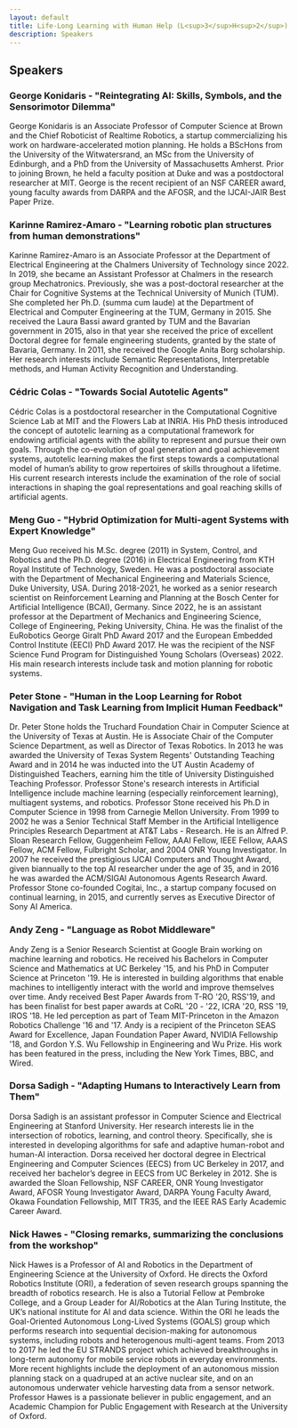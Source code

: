 ```yaml
---
layout: default
title: Life-Long Learning with Human Help (L<sup>3</sup>H<sup>2</sup>)
description: Speakers
---
```


## Speakers


### George Konidaris - "Reintegrating AI: Skills, Symbols, and the Sensorimotor Dilemma"

George Konidaris is an Associate Professor of Computer Science at Brown and the Chief Roboticist of Realtime Robotics, a startup commercializing his work on hardware-accelerated motion planning. He holds a BScHons from the University of the Witwatersrand, an MSc from the University of Edinburgh, and a PhD from the University of Massachusetts Amherst. Prior to joining Brown, he held a faculty position at Duke and was a postdoctoral researcher at MIT. George is the recent recipient of an NSF CAREER award, young faculty awards from DARPA and the AFOSR, and the IJCAI-JAIR Best Paper Prize.

### Karinne Ramirez-Amaro - "Learning robotic plan structures from human demonstrations"

Karinne Ramirez-Amaro is an Associate Professor at the Department of Electrical Engineering at the Chalmers University of Technology since 2022. In 2019, she became an Assistant Professor at Chalmers in the research group Mechatronics. Previously, she was a post-doctoral researcher at the Chair for Cognitive Systems at the Technical University of Munich (TUM). She completed her Ph.D. (summa cum laude) at the Department of Electrical and Computer Engineering at the TUM, Germany in 2015. She received the Laura Bassi award granted by TUM and the Bavarian government in 2015, also in that year she received the price of excellent Doctoral degree for female engineering students, granted by the state of Bavaria, Germany. In 2011, she received the Google Anita Borg scholarship. Her research interests include Semantic Representations, Interpretable methods, and Human Activity Recognition and Understanding.

### Cédric Colas - "Towards Social Autotelic Agents"

Cédric Colas is a postdoctoral researcher in the Computational Cognitive Science Lab at MIT and the Flowers Lab at INRIA. His PhD thesis introduced the concept of autotelic learning as a computational framework for endowing artificial agents with the ability to represent and pursue their own goals. Through the co-evolution of goal generation and goal achievement systems, autotelic learning makes the first steps towards a computational model of human’s ability to grow repertoires of skills throughout a lifetime. His current research interests include the examination of the role of social interactions in shaping the goal representations and goal reaching skills of artificial agents.

### Meng Guo - "Hybrid Optimization for Multi-agent Systems with Expert Knowledge"

Meng Guo received his M.Sc. degree (2011) in System, Control, and Robotics and the Ph.D. degree (2016) in Electrical Engineering from KTH Royal Institute of Technology, Sweden. He was a postdoctoral associate with the Department of Mechanical Engineering and Materials Science, Duke University, USA. During 2018-2021, he worked as a senior research scientist on Reinforcement Learning and Planning at the Bosch Center for Artificial Intelligence (BCAI), Germany. Since 2022, he is an assistant professor at the Department of Mechanics and Engineering Science, College of Engineering, Peking University, China. He was the finalist of the EuRobotics George Giralt PhD Award 2017 and the European Embedded Control Institute (EECI) PhD Award 2017. He was the recipient of the NSF Science Fund Program for Distinguished Young Scholars (Overseas) 2022. His main research interests include task and motion planning for robotic systems.

### Peter Stone - "Human in the Loop Learning for Robot Navigation and Task Learning from Implicit Human Feedback"

Dr. Peter Stone holds the Truchard Foundation Chair in Computer Science at the University of Texas at Austin. He is Associate Chair of the Computer Science Department, as well as Director of Texas Robotics. In 2013 he was awarded the University of Texas System Regents' Outstanding Teaching Award and in 2014 he was inducted into the UT Austin Academy of Distinguished Teachers, earning him the title of University Distinguished Teaching Professor. Professor Stone's research interests in Artificial Intelligence include machine learning (especially reinforcement learning), multiagent systems, and robotics. Professor Stone received his Ph.D in Computer Science in 1998 from Carnegie Mellon University. From 1999 to 2002 he was a Senior Technical Staff Member in the Artificial Intelligence Principles Research Department at AT&T Labs - Research. He is an Alfred P. Sloan Research Fellow, Guggenheim Fellow, AAAI Fellow, IEEE Fellow, AAAS Fellow, ACM Fellow, Fulbright Scholar, and 2004 ONR Young Investigator. In 2007 he received the prestigious IJCAI Computers and Thought Award, given biannually to the top AI researcher under the age of 35, and in 2016 he was awarded the ACM/SIGAI Autonomous Agents Research Award. Professor Stone co-founded Cogitai, Inc., a startup company focused on continual learning, in 2015, and currently serves as Executive Director of Sony AI America.


### Andy Zeng - "Language as Robot Middleware"

Andy Zeng is a Senior Research Scientist at Google Brain working on machine learning and robotics. He received his Bachelors in Computer Science and Mathematics at UC Berkeley '15, and his PhD in Computer Science at Princeton '19. He is interested in building algorithms that enable machines to intelligently interact with the world and improve themselves over time. Andy received Best Paper Awards from T-RO '20, RSS'19, and has been finalist for best paper awards at CoRL '20 - '22, ICRA '20, RSS '19, IROS '18. He led perception as part of Team MIT-Princeton in the Amazon Robotics Challenge '16 and '17. Andy is a recipient of the Princeton SEAS Award for Excellence, Japan Foundation Paper Award, NVIDIA Fellowship '18, and Gordon Y.S. Wu Fellowship in Engineering and Wu Prize. His work has been featured in the press, including the New York Times, BBC, and Wired.

### Dorsa Sadigh - "Adapting Humans to Interactively Learn from Them"

Dorsa Sadigh is an assistant professor in Computer Science and Electrical Engineering at Stanford University. Her research interests lie in the intersection of robotics, learning, and control theory. Specifically, she is interested in developing algorithms for safe and adaptive human-robot and human-AI interaction. Dorsa received her doctoral degree in Electrical Engineering and Computer Sciences (EECS) from UC Berkeley in 2017, and received her bachelor’s degree in EECS from UC Berkeley in 2012. She is awarded the Sloan Fellowship, NSF CAREER, ONR Young Investigator Award, AFOSR Young Investigator Award, DARPA Young Faculty Award, Okawa Foundation Fellowship, MIT TR35, and the IEEE RAS Early Academic Career Award.

### Nick Hawes - "Closing remarks, summarizing the conclusions from the workshop"

Nick Hawes is a Professor of AI and Robotics in the Department of Engineering Science at the University of Oxford. He directs the Oxford Robotics Institute (ORI), a federation of seven research groups spanning the breadth of robotics research. He is also a Tutorial Fellow at Pembroke College, and a Group Leader for AI/Robotics at the Alan Turing Institute, the UK’s national institute for AI and data science. Within the ORI he leads the Goal-Oriented Autonomous Long-Lived Systems (GOALS) group which performs research into sequential decision-making for autonomous systems, including robots and heterogenous multi-agent teams. From 2013 to 2017 he led the EU STRANDS project which achieved breakthroughs in long-term autonomy for mobile service robots in everyday environments. More recent highlights include the deployment of an autonomous mission planning stack on a quadruped at an active nuclear site, and on an autonomous underwater vehicle harvesting data from a sensor network. Professor Hawes is a passionate believer in public engagement, and an Academic Champion for Public Engagement with Research at the University of Oxford.
